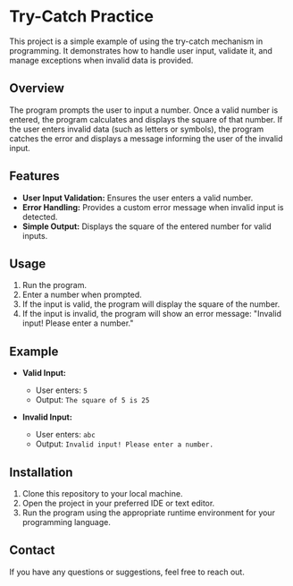 ﻿# Try-Catch Practice

This project is a simple example of using the try-catch mechanism in programming. It demonstrates how to handle user input, validate it, and manage exceptions when invalid data is provided.

## Overview

The program prompts the user to input a number. Once a valid number is entered, the program calculates and displays the square of that number. If the user enters invalid data (such as letters or symbols), the program catches the error and displays a message informing the user of the invalid input.

## Features

- **User Input Validation:** Ensures the user enters a valid number.
- **Error Handling:** Provides a custom error message when invalid input is detected.
- **Simple Output:** Displays the square of the entered number for valid inputs.

## Usage

1. Run the program.
2. Enter a number when prompted.
3. If the input is valid, the program will display the square of the number.
4. If the input is invalid, the program will show an error message: "Invalid input! Please enter a number."

## Example

- **Valid Input:**
  - User enters: `5`
  - Output: `The square of 5 is 25`

- **Invalid Input:**
  - User enters: `abc`
  - Output: `Invalid input! Please enter a number.`

## Installation

1. Clone this repository to your local machine.
2. Open the project in your preferred IDE or text editor.
3. Run the program using the appropriate runtime environment for your programming language.

## Contact

If you have any questions or suggestions, feel free to reach out.
